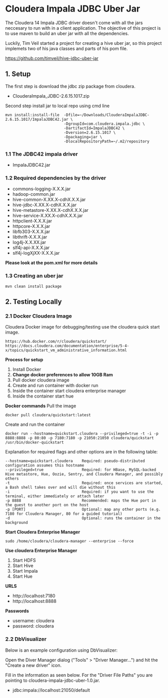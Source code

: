 # Cloudera Impala JDBC Uber Jar

The Cloudera 14 Impala JDBC driver doesn't come with all the jars neccesary to run with in a client application.  The objective of this project is to use maven to build an uber jar with all the dependencies.

Luckily, Tim Veil started a project for creating a hive uber jar, so this project implemets two of his java classes and parts of his pom file.

https://github.com/timveil/hive-jdbc-uber-jar

## 1. Setup
The first step is download the jdbc zip package from cloudera.
     
* ClouderaImpala_JDBC-2.6.15.1017.zip

Second step install jar to local repo using cmd line

    mvn install:install-file  -Dfile=~/Downloads/ClouderaImpalaJDBC-2.6.15.1017/ImpalaJDBC42.jar \
                              -DgroupId=com.cloudera.impala.jdbc \
                              -DartifactId=ImpalaJDBC42 \
                              -Dversion=2.6.15.1017 \
                              -Dpackaging=jar \
                              -DlocalRepositoryPath=~/.m2/repository

### 1.1 The JDBC42 impala driver

* ImpalaJDBC42.jar

### 1.2 Required dependencies by the driver

* commons-logging-X.X.X.jar
* hadoop-common.jar
* hive-common-X.XX.X-cdhX.X.X.jar
* hive-jdbc-X.XX.X-cdhX.X.X.jar
* hive-metastore-X.XX.X-cdhX.X.X.jar
* hive-service-X.XX.X-cdhX.X.X.jar
* httpclient-X.X.X.jar
* httpcore-X.X.X.jar
* libfb303-X.X.X.jar
* libthrift-X.X.X.jar
* log4j-X.X.XX.jar
* slf4j-api-X.X.X.jar
* slf4j-logXjXX-X.X.X.jar

**Please look at the pom.xml for more details**

### 1.3 Creating an uber jar

    mvn clean install package

## 2. Testing Locally 

### 2.1 Docker Cloudera Image

Cloudera Docker image for debugging/testing use the cloudera quick start image.
 
    https://hub.docker.com/r/cloudera/quickstart/
    https://docs.cloudera.com/documentation/enterprise/5-4-x/topics/quickstart_vm_administrative_information.html

**Process for setup**

1. Install Docker
1. **Change docker preferences to allow 10GB Ram**
1. Pull docker cloudera image
1. Create and run container with docker run 
1. Inside the container start cloudera enterprise manager
1. Inside the container start hue


**Docker commands**
Pull the image

    docker pull cloudera/quickstart:latest
Create and run the container

    docker run --hostname=quickstart.cloudera --privileged=true -t -i -p 8888:8888 -p 80:80 -p 7180:7180 -p 21050:21050 cloudera/quickstart /usr/bin/docker-quickstart

Explanation for required flags and other options are in the following table:

    --hostname=quickstart.cloudera    Required: pseudo-distributed configuration assumes this hostname
    --privileged=true                 Required: for HBase, MySQL-backed Hive metastore, Hue, Oozie, Sentry, and Cloudera Manager, and possibly others
    -t                                Required: once services are started, a Bash shell takes over and will die without this
    -i                                Required: if you want to use the terminal, either immediately or attach later
    -p 8888                           Recommended: maps the Hue port in the guest to another port on the host
    -p [PORT]                         Optional: map any other ports (e.g. 7180 for Cloudera Manager, 80 for a guided tutorial)
    -d                                Optional: runs the container in the background


**Start Cloudera Enterprise Manager**  

    sudo /home/cloudera/cloudera-manager --enterprise --force

**Use cloudera Enterprise Manager**
1. Start HDFS
1. Start Hive
1. Start Impala
1. Start Hue

**URLS**

* http://localhost:7180
* http://localhost:8888

**Passwords**

  * username: cloudera
  * password: cloudera
  
### 2.2 DbVisualizer
Below is an example configuration using DbVisualizer:

Open the Diver Manager dialog ("Tools" > "Driver Manager...") and hit the "Create a new driver" icon.

Fill in the information as seen below. For the "Driver File Paths" you are pointing to cloudera-impala-jdbc-uber-1.0.jar.

* jdbc:impala://localhost:21050/default
